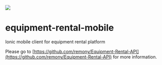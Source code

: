![](https://raw.githubusercontent.com/remony/equipment-rental-mobile/master/resources/android/icon/drawable-xxxhdpi-icon.png)
# equipment-rental-mobile

Ionic mobile client for equipment rental platform

Please go to [https://github.com/remony/Equipment-Rental-API](https://github.com/remony/Equipment-Rental-API) for more information.
